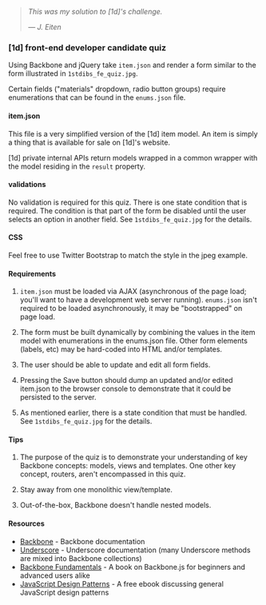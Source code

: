 > *This was my solution to \[1d\]'s challenge.*
> 
> *&mdash; J. Eiten*
 
### \[1d\] front-end developer candidate quiz ###

Using Backbone and jQuery take `item.json` and render a form similar to the form illustrated in `1stdibs_fe_quiz.jpg`.

Certain fields ("materials" dropdown, radio button groups) require enumerations that can be found in the `enums.json` file.

#### item.json ####

This file is a very simplified version of the \[1d\] item model. An item is simply a thing that is available for sale on \[1d\]'s website. 

\[1d\] private internal APIs return models wrapped in a common wrapper with the model residing in the `result` property.

#### validations ####

No validation is required for this quiz. There is one state condition that is required. The condition is that part of the form be disabled until the user selects an option in another field. See `1stdibs_fe_quiz.jpg` for the details.

#### CSS ####

Feel free to use Twitter Bootstrap to match the style in the jpeg example.

#### Requirements ####

1. `item.json` must be loaded via AJAX (asynchronous of the page load; you'll want to have a development web server running). `enums.json` isn't required to be loaded asynchronously, it may be "bootstrapped" on page load.

1. The form must be built dynamically by combining the values in the item model with enumerations in the enums.json file. Other form elements (labels, etc) may be hard-coded into HTML and/or templates.

1. The user should be able to update and edit all form fields.

1. Pressing the Save button should dump an updated and/or edited item.json to the browser console to demonstrate that it could be persisted to the server.

1. As mentioned earlier, there is a state condition that must be handled. See `1stdibs_fe_quiz.jpg` for the details. 

#### Tips ####

1. The purpose of the quiz is to demonstrate your understanding of key Backbone concepts: models, views and templates. One other key concept, routers, aren't encompassed in this quiz.

2. Stay away from one monolithic view/template.

3. Out-of-the-box, Backbone doesn't handle nested models.

#### Resources ####
* [Backbone](http://backbonejs.org/) - Backbone documentation
* [Underscore](http://underscorejs.org/) - Underscore documentation (many Underscore methods are mixed into Backbone collections)
* [Backbone Fundamentals](http://addyosmani.github.io/backbone-fundamentals/) - A book on Backbone.js for beginners and advanced users alike
* [JavaScript Design Patterns](http://www.addyosmani.com/resources/essentialjsdesignpatterns/book/) - A free ebook discussing general JavaScript design patterns 
